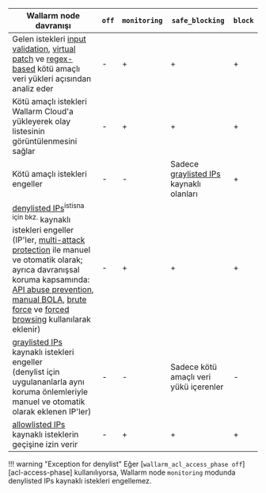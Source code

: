 | Wallarm node davranışı | `off` | `monitoring` | `safe_blocking` | `block` |
| ---------------------- | ----- | ------------ | --------------- | ------- |
| Gelen istekleri [input validation](../about-wallarm/protecting-against-attacks.md#input-validation-attacks), [virtual patch](../user-guides/rules/vpatch-rule.md) ve [regex-based](../user-guides/rules/regex-rule.md) kötü amaçlı veri yükleri açısından analiz eder | - | + | + | + |
| Kötü amaçlı istekleri Wallarm Cloud'a yükleyerek olay listesinin görüntülenmesini sağlar | - | + | + | + |
| Kötü amaçlı istekleri engeller | - | - | Sadece [graylisted IPs](../user-guides/ip-lists/overview.md) kaynaklı olanları | + |
| [denylisted IPs](../user-guides/ip-lists/overview.md)<sup>istisna için bkz.</sup> kaynaklı istekleri engeller <br> (IP'ler, [multi-attack protection](../admin-en/configuration-guides/protecting-with-thresholds.md) ile manuel ve otomatik olarak; ayrıca davranışsal koruma kapsamında: [API abuse prevention](../api-abuse-prevention/setup.md), [manual BOLA](../admin-en/configuration-guides/protecting-against-bola-trigger.md), [brute force](../admin-en/configuration-guides/protecting-against-bruteforce.md) ve [forced browsing](../admin-en/configuration-guides/protecting-against-forcedbrowsing.md) kullanılarak eklenir) | - | + | + | + |
| [graylisted IPs](../user-guides/ip-lists/overview.md) kaynaklı istekleri engeller <br> (denylist için uygulananlarla aynı koruma önlemleriyle manuel ve otomatik olarak eklenen IP'ler) | - | - | Sadece kötü amaçlı veri yükü içerenler | - |
| [allowlisted IPs](../user-guides/ip-lists/overview.md) kaynaklı isteklerin geçişine izin verir | - | + | + | + |

!!! warning "Exception for denylist"
    Eğer [`wallarm_acl_access_phase off`][acl-access-phase] kullanılıyorsa, Wallarm node `monitoring` modunda denylisted IPs kaynaklı istekleri engellemez.